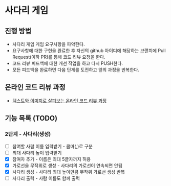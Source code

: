 # 사다리 게임
## 진행 방법
* 사다리 게임 게임 요구사항을 파악한다.
* 요구사항에 대한 구현을 완료한 후 자신의 github 아이디에 해당하는 브랜치에 Pull Request(이하 PR)를 통해 코드 리뷰 요청을 한다.
* 코드 리뷰 피드백에 대한 개선 작업을 하고 다시 PUSH한다.
* 모든 피드백을 완료하면 다음 단계를 도전하고 앞의 과정을 반복한다.

## 온라인 코드 리뷰 과정
* [텍스트와 이미지로 살펴보는 온라인 코드 리뷰 과정](https://github.com/nextstep-step/nextstep-docs/tree/master/codereview)

## 기능 목록 (TODO)

### 2단계 - 사다리(생성)

- [ ] 참여할 사람 이름 입력받기 - 콤마(,)로 구분
- [ ] 최대 사다리 높이 입력받기
- [x] 참여자 추가 - 이름은 최대 5글자까지 허용
- [x] 가로선을 무작위로 생성 - 사다리의 가로선이 연속되면 안됨
- [x] 사다리 생성 - 사다리 최대 높이만큼 무작위 가로선 생성 반복
- [ ] 사다리 출력 - 사람 이름도 함께 출력
